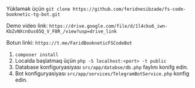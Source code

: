 Yükləmək üçün ``git clone https://github.com/feridnesibzade/fs-code-booknetic-tg-bot.git``

Demo video link: ``https://drive.google.com/file/d/1l4cku6_iwn-KbZvNXcnOus85Q_V_F8R_/view?usp=drive_link``

Botun linki: ``https://t.me/FaridBookneticFSCodeBot`` 

1. ``composer install``
2. Localda başlatmaq üçün ``php -S localhost:<port> -t public``
3. Database konfiguryasiyası `src/app/databse/db.php` faylını konifg edin.
4. Bot konfiguryasiyası `src/app/services/TelegramBotService.php` konfig edin.
